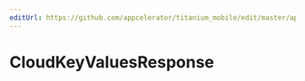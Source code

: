 ```yaml
---
editUrl: https://github.com/appcelerator/titanium_mobile/edit/master/apidoc/Modules/Cloud/KeyValues/KeyValues.yml
---
```

# CloudKeyValuesResponse

<TypeHeader/>

<ApiDocs/>
